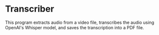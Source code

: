 # Transcriber
This program extracts audio from a video file, transcribes the audio using OpenAI's Whisper model, and saves the transcription into a PDF file.
